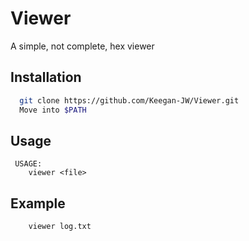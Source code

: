 # Viewer

A simple, not complete, hex viewer
## Installation

```bash
  git clone https://github.com/Keegan-JW/Viewer.git
  Move into $PATH
```
    
## Usage

```text
 USAGE:
    viewer <file>
```

## Example

```bash
    viewer log.txt
```
